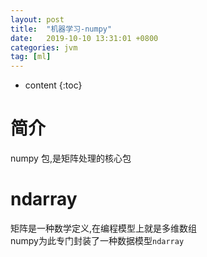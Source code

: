 ```yaml
---
layout: post
title:  "机器学习-numpy"
date:   2019-10-10 13:31:01 +0800
categories: jvm
tag: [ml]
---
```


* content
{:toc}

# 简介  

numpy 包,是矩阵处理的核心包  

# ndarray  

矩阵是一种数学定义,在编程模型上就是多维数组  
numpy为此专门封装了一种数据模型`ndarray`  




